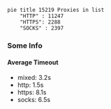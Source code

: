 
```mermaid
pie title 15219 Proxies in list
    "HTTP" : 11247
    "HTTPS": 2288
    "SOCKS" : 2397
```

### Some Info
#### Average Timeout

- mixed: 3.2s
- http: 1.5s
- https: 8.1s
- socks: 6.5s